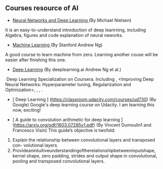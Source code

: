## Courses resource of AI

  * [ Neural Networks and Deep Learning ](http://neuralnetworksanddeeplearning.com/) (By Michael Nielsen)

  It is an easy-to-understand introduction of deep leanrning, including Algebra, figures and code explanation of neural neworks.

  * [ Machine Learning ](https://www.coursera.org/learn/machine-learning) (By Stanford Andrew Ng)

  A good course to learn machine from zero. Learning another couse <Deep Learning>  will be easier after finishing this one.
  
  * [Deep Learning](https://www.coursera.org/specializations/deep-learning) (By deeplearning.ai Andrew Ng et al.)
  
  Deep Learning Specialization on Coursera. Including <Neural Networks and Deep Learning>, <Improving Deep Neural Networks: Hyperparameter tuning, Regularization and Optimization>, <Structuring Machine Learning Projects>, <Convolutional Neural Networks>, <Sequence Models>.
  
  * [ Deep Learning ] (https://classroom.udacity.com/courses/ud730) (By Google)
Google's deep learning course on Udacity. I am learning this now, exciting!

 * [ A guide to convolution arithmetic for deep learning ] (https://arxiv.org/pdf/1603.07285v1.pdf) (By Vincent Dumoulin1 and Francesco Visin)
This guide’s objective is twofold:
1. Explain the relationship between convolutional layers and transposed con- volutional layers.
2. Provideanintuitiveunderstandingoftherelationshipbetweeninputshape, kernel shape, zero padding, strides and output shape in convolutional, pooling and transposed convolutional layers.
